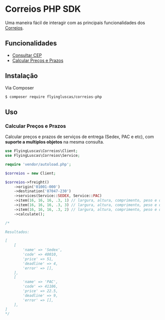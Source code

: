 # Correios PHP SDK

Uma maneira fácil de interagir com as principais funcionalidades dos [Correios](https://correios.com.br).

## Funcionalidades

- [Consultar CEP](#consultar-cep)
- [Calcular Preços e Prazos](#calcular-preços-e-prazos)

## Instalação

Via Composer

``` bash
$ composer require flyingluscas/correios-php
```

## Uso

### Calcular Preços e Prazos

Calcular preços e prazos de serviços de entrega (Sedex, PAC e etc), com **suporte a multiplos objetos** na mesma consulta.

``` php
use FlyingLuscas\Correios\Client;
use FlyingLuscas\Correios\Service;

require 'vendor/autoload.php';

$correios = new Client;

$correios->freight()
    ->origin('01001-000')
    ->destination('87047-230')
    ->services(Service::SEDEX, Service::PAC)
    ->item(16, 16, 16, .3, 1) // largura, altura, comprimento, peso e quantidade
    ->item(16, 16, 16, .3, 3) // largura, altura, comprimento, peso e quantidade
    ->item(16, 16, 16, .3, 2) // largura, altura, comprimento, peso e quantidade
    ->calculate();

/*

Resultados:

[
    [
        'name' => 'Sedex',
        'code' => 40010,
        'price' => 51,
        'deadline' => 4,
        'error' => [],
    ],
    [
        'name' => 'PAC',
        'code' => 41106,
        'price' => 22.5,
        'deadline' => 9,
        'error' => [],
    ],
]
*/
```

